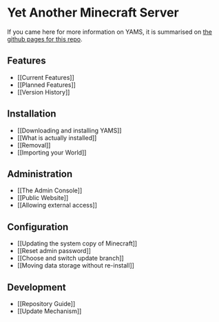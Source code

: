 # Yet Another Minecraft Server

If you came here for more information on YAMS, it is summarised on [the github pages for this repo](http://yams.in/).

## Features
  * [[Current Features]]
  * [[Planned Features]]
  * [[Version History]]

## Installation
  * [[Downloading and installing YAMS]]
  * [[What is actually installed]]
  * [[Removal]]
  * [[Importing your World]]

## Administration
  * [[The Admin Console]]
  * [[Public Website]]
  * [[Allowing external access]]

## Configuration
  * [[Updating the system copy of Minecraft]]
  * [[Reset admin password]]
  * [[Choose and switch update branch]]
  * [[Moving data storage without re-install]]

## Development
  * [[Repository Guide]]
  * [[Update Mechanism]]